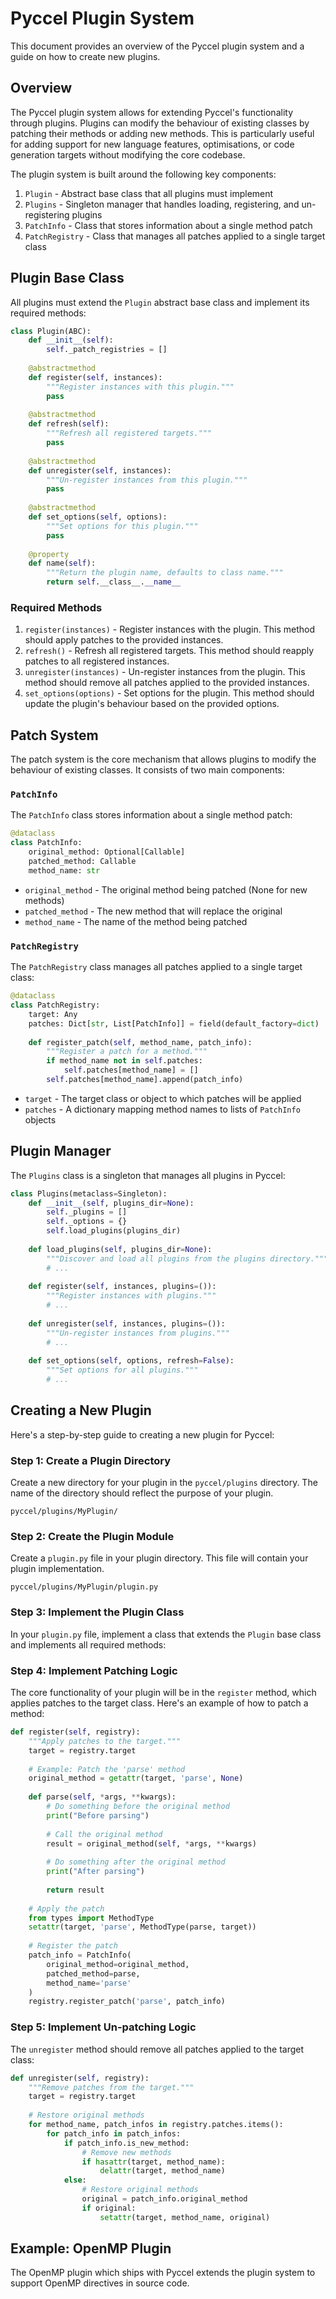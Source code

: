 # Pyccel Plugin System

This document provides an overview of the Pyccel plugin system and a guide on how to create new plugins.

## Overview

The Pyccel plugin system allows for extending Pyccel's functionality through plugins. Plugins can modify the behaviour of existing classes by patching their methods or adding new methods. This is particularly useful for adding support for new language features, optimisations, or code generation targets without modifying the core codebase.

The plugin system is built around the following key components:

1. `Plugin` - Abstract base class that all plugins must implement
2. `Plugins` - Singleton manager that handles loading, registering, and un-registering plugins
3. `PatchInfo` - Class that stores information about a single method patch
4. `PatchRegistry` - Class that manages all patches applied to a single target class

## Plugin Base Class

All plugins must extend the `Plugin` abstract base class and implement its required methods:

```python
class Plugin(ABC):
    def __init__(self):
        self._patch_registries = []
        
    @abstractmethod
    def register(self, instances):
        """Register instances with this plugin."""
        pass
        
    @abstractmethod
    def refresh(self):
        """Refresh all registered targets."""
        pass
        
    @abstractmethod
    def unregister(self, instances):
        """Un-register instances from this plugin."""
        pass
        
    @abstractmethod
    def set_options(self, options):
        """Set options for this plugin."""
        pass
        
    @property
    def name(self):
        """Return the plugin name, defaults to class name."""
        return self.__class__.__name__
```

### Required Methods

1. `register(instances)` - Register instances with the plugin. This method should apply patches to the provided instances.
2. `refresh()` - Refresh all registered targets. This method should reapply patches to all registered instances.
3. `unregister(instances)` - Un-register instances from the plugin. This method should remove all patches applied to the provided instances.
4. `set_options(options)` - Set options for the plugin. This method should update the plugin's behaviour based on the provided options.

## Patch System

The patch system is the core mechanism that allows plugins to modify the behaviour of existing classes. It consists of two main components:

### `PatchInfo`

The `PatchInfo` class stores information about a single method patch:

```python
@dataclass
class PatchInfo:
    original_method: Optional[Callable]
    patched_method: Callable
    method_name: str
```

- `original_method` - The original method being patched (None for new methods)
- `patched_method` - The new method that will replace the original
- `method_name` - The name of the method being patched

### `PatchRegistry`

The `PatchRegistry` class manages all patches applied to a single target class:

```python
@dataclass
class PatchRegistry:
    target: Any
    patches: Dict[str, List[PatchInfo]] = field(default_factory=dict)
    
    def register_patch(self, method_name, patch_info):
        """Register a patch for a method."""
        if method_name not in self.patches:
            self.patches[method_name] = []
        self.patches[method_name].append(patch_info)
```

- `target` - The target class or object to which patches will be applied
- `patches` - A dictionary mapping method names to lists of `PatchInfo` objects

## Plugin Manager

The `Plugins` class is a singleton that manages all plugins in Pyccel:

```python
class Plugins(metaclass=Singleton):
    def __init__(self, plugins_dir=None):
        self._plugins = []
        self._options = {}
        self.load_plugins(plugins_dir)
        
    def load_plugins(self, plugins_dir=None):
        """Discover and load all plugins from the plugins directory."""
        # ...
        
    def register(self, instances, plugins=()):
        """Register instances with plugins."""
        # ...
        
    def unregister(self, instances, plugins=()):
        """Un-register instances from plugins."""
        # ...
        
    def set_options(self, options, refresh=False):
        """Set options for all plugins."""
        # ...
```

## Creating a New Plugin

Here's a step-by-step guide to creating a new plugin for Pyccel:

### Step 1: Create a Plugin Directory

Create a new directory for your plugin in the `pyccel/plugins` directory. The name of the directory should reflect the purpose of your plugin.

```text
pyccel/plugins/MyPlugin/
```

### Step 2: Create the Plugin Module

Create a `plugin.py` file in your plugin directory. This file will contain your plugin implementation.

```text
pyccel/plugins/MyPlugin/plugin.py
```

### Step 3: Implement the Plugin Class

In your `plugin.py` file, implement a class that extends the `Plugin` base class and implements all required methods:

### Step 4: Implement Patching Logic

The core functionality of your plugin will be in the `register` method, which applies patches to the target class. Here's an example of how to patch a method:

```python
def register(self, registry):
    """Apply patches to the target."""
    target = registry.target
    
    # Example: Patch the 'parse' method
    original_method = getattr(target, 'parse', None)
    
    def parse(self, *args, **kwargs):
        # Do something before the original method
        print("Before parsing")
        
        # Call the original method
        result = original_method(self, *args, **kwargs)
        
        # Do something after the original method
        print("After parsing")
        
        return result
    
    # Apply the patch
    from types import MethodType
    setattr(target, 'parse', MethodType(parse, target))
    
    # Register the patch
    patch_info = PatchInfo(
        original_method=original_method,
        patched_method=parse,
        method_name='parse'
    )
    registry.register_patch('parse', patch_info)
```

### Step 5: Implement Un-patching Logic

The `unregister` method should remove all patches applied to the target class:

```python
def unregister(self, registry):
    """Remove patches from the target."""
    target = registry.target
    
    # Restore original methods
    for method_name, patch_infos in registry.patches.items():
        for patch_info in patch_infos:
            if patch_info.is_new_method:
                # Remove new methods
                if hasattr(target, method_name):
                    delattr(target, method_name)
            else:
                # Restore original methods
                original = patch_info.original_method
                if original:
                    setattr(target, method_name, original)
```

## Example: OpenMP Plugin

The OpenMP plugin which ships with Pyccel extends the plugin system to support OpenMP directives in source code.
